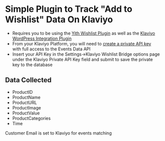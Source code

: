 # Simple Plugin to Track "Add to Wishlist" Data On Klaviyo
- Requires you to be using the [Yith Wishlist Plugin](https://wordpress.org/plugins/yith-woocommerce-wishlist/) as well as the [Klaviyo WordPress Integration Plugin](https://wordpress.org/plugins/klaviyo/)
- From your Klaviyo Platform, you will need to [create a private API key](https://help.klaviyo.com/hc/en-us/articles/7423954176283) with full access to the Events Data API
- Insert your API Key in the Settings->Klaviyo Wishlist Bridge options page under the Klaviyo Private API Key field and submit to save the private key to the database

## Data Collected
- ProductID
- ProductName
- ProductURL
- ProductImage
- ProductValue
- ProductCategories
- Time

Customer Email is set to Klaviyo for events matching

